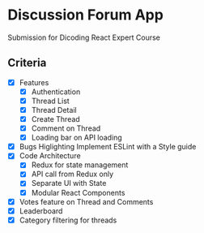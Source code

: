 # Discussion Forum App
Submission for Dicoding React Expert Course

## Criteria
- [x] Features
    - [x] Authentication
    - [x] Thread List
    - [x] Thread Detail
    - [x] Create Thread
    - [x] Comment on Thread
    - [x] Loading bar on API loading
- [x] Bugs Higlighting
    Implement ESLint with a Style guide
- [x] Code Architecture
    - [x] Redux for state management
    - [x] API call from Redux only
    - [x] Separate UI with State
    - [x] Modular React Components

- [x] Votes feature on Thread and Comments
- [x] Leaderboard
- [x] Category filtering for threads